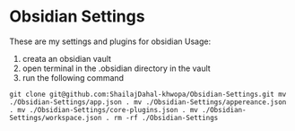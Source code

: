 # Obsidian Settings
These are my settings and plugins for obsidian
Usage:
1. creata an obsidian vault
2. open terminal in the .obsidian directory in the vault
3. run the following command

`git clone git@github.com:ShailajDahal-khwopa/Obsidian-Settings.git
mv ./Obsidian-Settings/app.json .
mv ./Obsidian-Settings/appereance.json .
mv ./Obsidian-Settings/core-plugins.json .
mv ./Obsidian-Settings/workspace.json .
rm -rf ./Obsidian-Settings`



